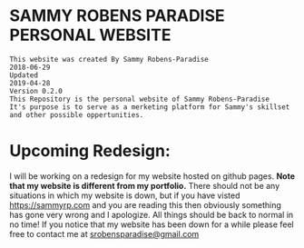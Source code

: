 # SAMMY ROBENS PARADISE PERSONAL WEBSITE
    This website was created By Sammy Robens-Paradise
    2018-06-29
    Updated
    2019-04-28
    Version 0.2.0
    This Repository is the personal website of Sammy Robens-Paradise
    It's purpose is to serve as a merketing platform for Sammy's skillset
    and other possible oppertunities.

# Upcoming Redesign:
I will be working on a redesign for my website hosted on github pages.  <b>Note that my website is different from my portfolio.</b> There should not be any situations in which my website is down, but if you have visted https://sammyrp.com and you are reading this then obviously something has gone very wrong and I apologize. All things should be back to normal in no time! 
If you notice that my website has been down for a while please feel free to contact me at srobensparadise@gmail.com